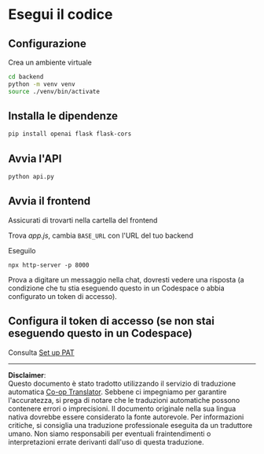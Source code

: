 <!--
CO_OP_TRANSLATOR_METADATA:
{
  "original_hash": "a7b7f54b13f9e6683a844d173ffdd766",
  "translation_date": "2025-08-29T01:28:25+00:00",
  "source_file": "9-chat-project/solution/README.md",
  "language_code": "it"
}
-->
# Esegui il codice

## Configurazione

Crea un ambiente virtuale

```sh
cd backend
python -m venv venv
source ./venv/bin/activate
```

## Installa le dipendenze

```sh
pip install openai flask flask-cors 
```

## Avvia l'API

```sh
python api.py
```

## Avvia il frontend

Assicurati di trovarti nella cartella del frontend

Trova *app.js*, cambia `BASE_URL` con l'URL del tuo backend

Eseguilo

```
npx http-server -p 8000
```

Prova a digitare un messaggio nella chat, dovresti vedere una risposta (a condizione che tu stia eseguendo questo in un Codespace o abbia configurato un token di accesso).

## Configura il token di accesso (se non stai eseguendo questo in un Codespace)

Consulta [Set up PAT](https://docs.github.com/en/authentication/keeping-your-account-and-data-secure/managing-your-personal-access-tokens)

---

**Disclaimer**:  
Questo documento è stato tradotto utilizzando il servizio di traduzione automatica [Co-op Translator](https://github.com/Azure/co-op-translator). Sebbene ci impegniamo per garantire l'accuratezza, si prega di notare che le traduzioni automatiche possono contenere errori o imprecisioni. Il documento originale nella sua lingua nativa dovrebbe essere considerato la fonte autorevole. Per informazioni critiche, si consiglia una traduzione professionale eseguita da un traduttore umano. Non siamo responsabili per eventuali fraintendimenti o interpretazioni errate derivanti dall'uso di questa traduzione.